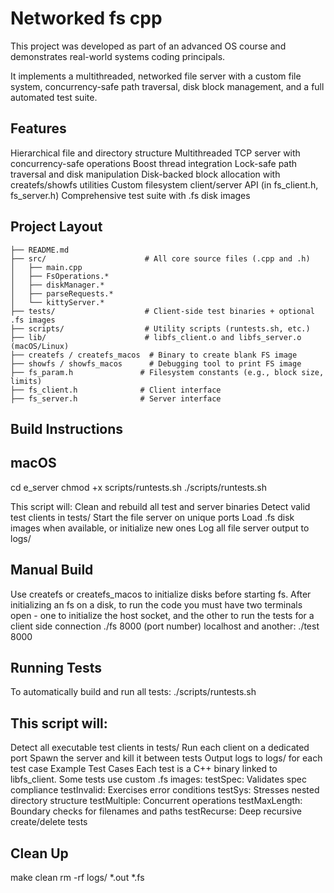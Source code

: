 # Networked fs cpp
This project was developed as part of an advanced OS course and demonstrates real-world systems coding principals.

It implements a multithreaded, networked file server with a custom file system, concurrency-safe path traversal, disk block management, and a full automated test suite.


## Features

Hierarchical file and directory structure
Multithreaded TCP server with concurrency-safe operations
Boost thread integration
Lock-safe path traversal and disk manipulation
Disk-backed block allocation with createfs/showfs utilities
Custom filesystem client/server API (in fs_client.h, fs_server.h)
Comprehensive test suite with .fs disk images

## Project Layout


```├── Makefile                  # Platform-aware build system
├── README.md
├── src/                      # All core source files (.cpp and .h)
│   ├── main.cpp
│   ├── FsOperations.*
│   ├── diskManager.*
│   ├── parseRequests.*
│   └── kittyServer.*
├── tests/                    # Client-side test binaries + optional .fs images
├── scripts/                  # Utility scripts (runtests.sh, etc.)
├── lib/                      # libfs_client.o and libfs_server.o (macOS/Linux)
├── createfs / createfs_macos  # Binary to create blank FS image
├── showfs / showfs_macos      # Debugging tool to print FS image
├── fs_param.h               # Filesystem constants (e.g., block size, limits)
├── fs_client.h              # Client interface
├── fs_server.h              # Server interface
```

## Build Instructions

## macOS

cd e_server
chmod +x scripts/runtests.sh
./scripts/runtests.sh

This script will:
Clean and rebuild all test and server binaries
Detect valid test clients in tests/
Start the file server on unique ports
Load .fs disk images when available, or initialize new ones
Log all file server output to logs/

## Manual Build

Use createfs or createfs_macos to initialize disks before starting fs.
After initializing an fs on a disk, to run the code you must have two terminals open - one to initialize the host socket, and the other to run the tests for a client side connection
./fs 8000 (port number) localhost
and another:
./test 8000

## Running Tests

To automatically build and run all tests:
./scripts/runtests.sh

## This script will:

Detect all executable test clients in tests/
Run each client on a dedicated port
Spawn the server and kill it between tests
Output logs to logs/ for each test case
Example Test Cases
Each test is a C++ binary linked to libfs_client. Some tests use custom .fs images:
testSpec: Validates spec compliance
testInvalid: Exercises error conditions
testSys: Stresses nested directory structure
testMultiple: Concurrent operations
testMaxLength: Boundary checks for filenames and paths
testRecurse: Deep recursive create/delete tests

## Clean Up

make clean
rm -rf logs/ *.out *.fs


